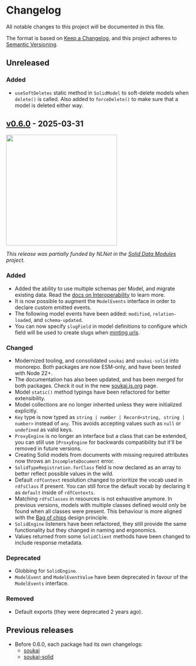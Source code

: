 # Changelog

All notable changes to this project will be documented in this file.

The format is based on [Keep a Changelog](https://keepachangelog.com/en/1.0.0/), and this project adheres to [Semantic Versioning](https://semver.org/spec/v2.0.0.html).

## Unreleased

### Added

- `useSoftDeletes` static method in `SolidModel` to soft-delete models when `delete()` is called. Also added to `forceDelete()` to make sure that a model is deleted either way.

## [v0.6.0](https://github.com/NoelDeMartin/soukai/releases/tag/v0.6.0) - 2025-03-31

<img src="http://soukai.js.org/img/nlnet.svg" alt="" width="300">

_This release was partially funded by NLNet in the [Solid Data Modules](https://nlnet.nl/project/SolidDataModules/) project._

### Added

- Added the ability to use multiple schemas per Model, and migrate existing data. Read the [docs on Interoperability](https://soukai.js.org/guide/advanced/interoperability.html#model-schemas) to learn more.
- It is now possible to augment the `ModelEvents` interface in order to declare custom emitted events.
- The following model events have been added: `modified`, `relation-loaded`, and `schema-updated`.
- You can now specify `slugField` in model definitions to configure which field will be used to create slugs when [minting urls](./README.md#url-minting).

### Changed

- Modernized tooling, and consolidated `soukai` and `soukai-solid` into monorepo. Both packages are now ESM-only, and have been tested with Node 22+.
- The documentation has also been updated, and has been merged for both packages. Check it out in the new [soukai.js.org](https://soukai.js.org) page.
- Model `static()` method typings have been refactored for better extensibility.
- Model collections are no longer inherited unless they were initialized explicitly.
- `Key` type is now typed as `string | number | Record<string, string | number>` instead of `any`. This avoids accepting values such as `null` or `undefined` as valid keys.
- `ProxyEngine` is no longer an interface but a class that can be extended, you can still use `IProxyEngine` for backwards compatibility but it'll be removed in future versions.
- Creating Solid models from documents with missing required attributes now throws an `IncompleteDocument` error.
- `SolidTypeRegistration.forClass` field is now declared as an array to better reflect possible values in the wild.
- Default `rdfContext` resolution changed to prioritize the vocab used in `rdfsClass` if present. You can still force the default vocab by declaring it as `default` inside of `rdfContexts`.
- Matching `rdfsClasses` in resources is not exhaustive anymore. In previous versions, models with multiple classes defined would only be found when all classes were present. This behaviour is more aligned with the [Bag of chips](https://www.w3.org/DesignIssues/BagOfChips.html) design principle.
- `SolidEngine` listeners have been refactored, they still provide the same functionality but they changed in naming and ergonomics.
- Values returned from some `SolidClient` methods have been changed to include response metadata.

### Deprecated

- Globbing for `SolidEngine`.
- `ModelEvent` and `ModelEventValue` have been deprecated in favour of the `ModelEvents` interface.

### Removed

- Default exports (they were deprecated 2 years ago).

## Previous releases

- Before 0.6.0, each package had its own changelogs:
    - [soukai](./packages/soukai/CHANGELOG.md)
    - [soukai-solid](./packages/soukai-solid/CHANGELOG.md)
